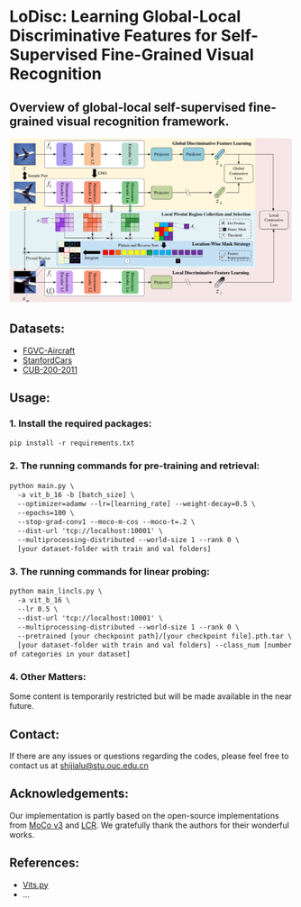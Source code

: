 # LoDisc: Learning Global-Local Discriminative Features for Self-Supervised Fine-Grained Visual Recognition
## Overview of global-local self-supervised fine-grained visual recognition framework.
![overview](overview.jpg)

## Datasets:
* [FGVC-Aircraft](https://paperswithcode.com/dataset/fgvc-aircraft-1)
* [StanfordCars](https://paperswithcode.com/dataset/stanford-cars)
* [CUB-200-2011](https://paperswithcode.com/dataset/cub-200-2011)

## Usage:
### 1. Install the required packages:

```
pip install -r requirements.txt
```

### 2. The running commands for pre-training and retrieval:
```
python main.py \
  -a vit_b_16 -b [batch_size] \
  --optimizer=adamw --lr=[learning_rate] --weight-decay=0.5 \
  --epochs=100 \
  --stop-grad-conv1 --moco-m-cos --moco-t=.2 \
  --dist-url 'tcp://localhost:10001' \
  --multiprocessing-distributed --world-size 1 --rank 0 \
  [your dataset-folder with train and val folders]
```
### 3. The running commands for linear probing:
```
python main_lincls.py \
  -a vit_b_16 \
  --lr 0.5 \
  --dist-url 'tcp://localhost:10001' \
  --multiprocessing-distributed --world-size 1 --rank 0 \
  --pretrained [your checkpoint path]/[your checkpoint file].pth.tar \
  [your dataset-folder with train and val folders] --class_num [number of categories in your dataset]
```
### 4. Other Matters:
Some content is temporarily restricted but will be made available in the near future.

## Contact:
If there are any issues or questions regarding the codes, please feel free to contact us at shijialu@stu.ouc.edu.cn

## Acknowledgements:
Our implementation is partly based on the open-source implementations from [MoCo v3](https://github.com/facebookresearch/moco-v3) and [LCR](https://github.com/GANPerf/LCR). We gratefully thank the authors for their wonderful works.

## References:
* [Vits.py](https://github.com/pytorch/vision/blob/main/torchvision/models/vision_transformer.py)
* ...



